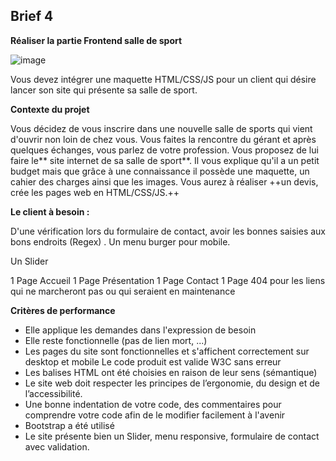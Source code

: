## Brief 4

**Réaliser la partie Frontend salle de sport**

![image](https://github.com/JMUPPYX/Projet-grpe-salle--de-sport/assets/148784893/54b95823-84bf-467c-8bd6-6d7c6021e86f)


Vous devez intégrer une maquette HTML/CSS/JS pour un client qui désire lancer son site qui présente sa salle de sport.

**Contexte du projet**

Vous décidez de vous inscrire dans une nouvelle salle de sports qui vient d'ouvrir non loin de chez vous. Vous faites la rencontre du gérant et après quelques échanges, vous parlez de votre profession. Vous proposez de lui faire le** site internet de sa salle de sport**. Il vous explique qu'il a un petit budget mais que grâce à une connaissance il possède une maquette, un cahier des charges ainsi que les images. Vous aurez à réaliser ++un devis, crée les pages web en HTML/CSS/JS.++

**Le client à besoin :**

D'une vérification lors du formulaire de contact, avoir les bonnes saisies aux bons endroits (Regex) . Un menu burger pour mobile.

Un Slider

1 Page Accueil 1 Page Présentation 1 Page Contact 1 Page 404 pour les liens qui ne marcheront pas ou qui seraient en maintenance

​**Critères de performance**
- Elle applique les demandes dans l'expression de besoin
- Elle reste fonctionnelle (pas de lien mort, ...)
- Les pages du site sont fonctionnelles et s'affichent correctement sur desktop et mobile Le code produit est valide W3C sans erreur 
- Les balises HTML ont été choisies en raison de leur sens (sémantique)
- Le site web doit respecter les principes de l’ergonomie, du design et de l’accessibilité.
- Une bonne indentation de votre code, des commentaires pour comprendre votre code afin de le modifier facilement à l'avenir
- Bootstrap a été utilisé
- Le site présente bien un Slider, menu responsive, formulaire de contact avec validation.
